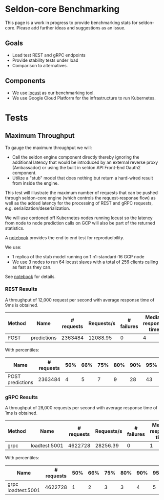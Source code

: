 # Seldon-core Benchmarking

This page is a work in progress to provide benchmarking stats for  seldon-core. Please add further ideas and suggestions as an issue.

## Goals

 * Load test REST and gRPC endpoints
 * Provide stability tests under load
 * Comparison to alternatives.

## Components

 * We use [locust](https://locust.io/) as our benchmarking tool.
 * We use Google Cloud Platform for the infrastructure to run Kubernetes.


# Tests

## Maximum Throughput
To gauge the maximum throughput we will:

 * Call the seldon engine component directly thereby ignoring the additional latency that would be introduced by an external reverse proxy (Ambassador) or using the built in seldon API Front-End Oauth2 component.
 * Utilize a "stub" model that does nothing but return a hard-wired result from inside the engine.

This test will illustrate the maximum number of requests that can be pushed through seldon-core engine (which controls the request-response flow) as well as the added latency for the processing of REST and gRPC requests, e.g. serialization/deserialization.

We will use cordoned off Kubernetes nodes running locust so the latency from node to node prediction calls on GCP will also be part of the returned statistics.

A [notebook](https://github.com/SeldonIO/seldon-core/blob/master/notebooks/benchmark_simple_model.ipynb) provides the end to end test for reproducibility.

We use:

   * 1 replica of the stub model running on 1 n1-standard-16 GCP node
   * We use 3 nodes to run 64 locust slaves with a total of 256 clients calling as fast as they can.

See [notebook](https://github.com/SeldonIO/seldon-core/blob/master/notebooks/benchmark_simple_model.ipynb) for details.

### REST Results

A throughput of 12,000 request per second with average response time of 9ms is obtained.

|Method|Name|# requests|Requests/s|# failures|Median response time|Average response time|Min response time|Max response time|Average Content Size|
|--|--|--|--|--|--|--|--|--|--|
|POST|predictions|2363484|12088.95|0|4|9|1|5071|335|

With percentiles:

|Name|# requests|50%|66%|75%|80%|90%|95%|98%|99%|100%|
|--|--|--|--|--|--|--|--|--|--|--|
|POST predictions|2363484|4|5|7|9|28|43|60|69|5100|

### gRPC Results

A throughput of 28,000 requests per second with average response time of 1ms is obtained.

|Method|Name|# requests|Requests/s|# failures|Median response time|Average response time|Min response time|Max response time|Average Content Size|
|--|--|--|--|--|--|--|--|--|--|
|grpc|loadtest:5001|4622728|28256.39|0|1|1|0|5020|0|

With percentiles:

|Name|# requests|50%|66%|75%|80%|90%|95%|98%|99%|100%|
|--|--|--|--|--|--|--|--|--|--|--|
|grpc loadtest:5001|4622728|1|2|3|3|4|5|6|6|5000|
